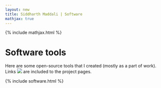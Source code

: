 ```yaml
---
layout: new
title: Siddharth Maddali | Software
mathjax: true
---
```

{% include mathjax.html %}

# Software tools
Here are some open-source tools that I created (mostly as a part of work). 
Links <img src="{{ site.url }}/images/Web.svg"> are included to the project pages. 

{% include software.html %}
